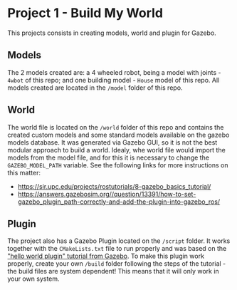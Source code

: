 # Project 1 - Build My World

This projects consists in creating models, world and plugin for Gazebo.

## Models

The 2 models created are: a 4 wheeled robot, being a model with joints - `4wbot` of this repo; and one building model - `House` model of this repo. All models created are located in the `/model` folder of this repo.

## World

The world file is located on the `/world` folder of this repo and contains the created custom models and some standard models available on the gazebo models database. It was generated via Gazebo GUI, so it is not the best modular approach to build a world. Idealy, whe world file would import the models from the model file, and for this it is necessary to change the `GAZEBO_MODEL_PATH` variable. See the following links for more instructions on this matter:
- https://sir.upc.edu/projects/rostutorials/8-gazebo_basics_tutorial/
- https://answers.gazebosim.org//question/13391/how-to-set-gazebo_plugin_path-correctly-and-add-the-plugin-into-gazebo_ros/

## Plugin

The project also has a Gazebo Plugin located on the `/script` folder. It works together with the `CMakeLists.txt` file to run properly and was based on the ["hello world plugin" tutorial from Gazebo](http://gazebosim.org/tutorials?tut=plugins_hello_world&cat=write_plugin). To make this plugin work properly, create your own `/build` folder following the steps of the tutorial - the build files are system dependent! This means that it will only work in your own system.